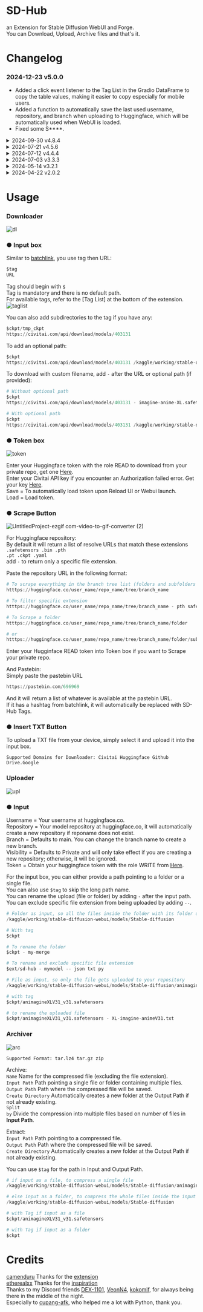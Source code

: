 # SD-Hub
an Extension for Stable Diffusion WebUI and Forge.<br>
You can Download, Upload, Archive files and that's it.<br>

# Changelog
### 2024-12-23  v5.0.0
- Added a click event listener to the Tag List in the Gradio DataFrame to copy the table values, making it easier to copy especially for mobile users.<br>
- Added a function to automatically save the last used username, repository, and branch when uploading to Huggingface, which will be automatically used when WebUI is loaded.<br>
- Fixed some S****.

<details><summary>2024-09-30  v4.8.4</summary><br>

- Gradio 4 Compatibility Update for Forge Webui.<br>
</details>

<details><summary>2024-07-21  v4.5.6</summary><br>

- Added support for downloading from Civitai using webpage URLs directly.<br>
![image](https://github.com/user-attachments/assets/2cde28e1-e88b-45cf-aae4-88bf0bfcf17b)
</details>

<details><summary>2024-07-12  v4.4.4</summary><br>

- Added support for Windows.
</details>

<details><summary>2024-07-03  v3.3.3</summary><br>
  
- Added venv support.
</details>

<details><summary>2024-05-14  v3.2.1</summary><br>

- Added an optional argument <code>-</code> for the Scrape button to filter specific extension instead of using the default extension list.
```python
https://huggingface.co/ckpt/controlnet-sdxl-1.0/tree/main - pth md txt safetensors
```
- Added an optional argument <code>--</code> for the Uploader input box to exclude specific file extension instead of uploading all files.
```python
$ext/sd-hub -- json txt py
```
- Moved <code>Token.json</code> to the Stable Diffusion root directory and renamed to <code>sd-hub-token.json</code>.
- Added a <code>Split by</code> radio button for the Archiver to split compressed files based on the total number of files if input is pointing to a folder.
</details>

<details><summary>2024-04-22  v2.0.2</summary><br>

- Added Scrape Button to return a list of Resolve URL from Huggingface repository, and Pastebin.
- Improved Compress and Decompress logic for Archiver.
</details>

# Usage
<h3>Downloader</h3>

![dl](https://github.com/gutris1/sd-hub/assets/132797949/bbe49e03-9c08-4208-8174-438b47d15927)


### ● Input box
Similar to [batchlink](https://github.com/etherealxx/batchlinks-webui), you use tag then URL:

```python
$tag
URL
```
Tag should begin with <code>$</code><br>
Tag is mandatory and there is no default path.<br>
For available tags, refer to the [Tag List] at the bottom of the extension.<br>
![taglist](https://github.com/gutris1/sd-hub/assets/132797949/4e08189c-9617-4681-8985-38cbfd5acb2e)

You can also add subdirectories to the tag if you have any:
```python
$ckpt/tmp_ckpt
https://civitai.com/api/download/models/403131
```

To add an optional path:
```python
$ckpt
https://civitai.com/api/download/models/403131 /kaggle/working/stable-diffusion-webui/zzzzz
```

To download with custom filename, add <code>-</code> after the URL or optional path (if provided):
```python
# Without optional path
$ckpt
https://civitai.com/api/download/models/403131 - imagine-anime-XL.safetensors

# With optional path
$ckpt
https://civitai.com/api/download/models/403131 /kaggle/working/stable-diffusion-webui/zzzzz - imagine-anime-XL.safetensors
```

### ● Token box
![token](https://github.com/gutris1/sd-hub/assets/132797949/b95fe024-0cde-4462-8ca1-3e6df2b10cc3)<br>

Enter your Huggingface token with the role READ to download from your private repo, get one [Here](https://huggingface.co/settings/tokens).<br>
Enter your Civitai API key if you encounter an Authorization failed error. Get your key [Here](https://civitai.com/user/account).<br>
Save = To automatically load token upon Reload UI or Webui launch.<br>
Load = Load token.

### ● Scrape Button
![UntitledProject-ezgif com-video-to-gif-converter (2)](https://github.com/gutris1/sd-hub/assets/132797949/67f09cca-d433-4f16-982b-cb39b3f2dbed)


For Huggingface repository:<br>
By default it will return a list of resolve URLs that match these extensions <code>.safetensors .bin .pth .pt .ckpt .yaml</code><br>
add <code>-</code> to return only a specific file extension.<br>

Paste the repository URL in the following format:<br>
```python
# To scrape everything in the branch tree list (folders and subfolders won't be included)
htttps://huggingface.co/user_name/repo_name/tree/branch_name

# To filter specific extension
htttps://huggingface.co/user_name/repo_name/tree/branch_name - pth safetensors

# To Scrape a folder
htttps://huggingface.co/user_name/repo_name/tree/branch_name/folder

# or
htttps://huggingface.co/user_name/repo_name/tree/branch_name/folder/sub_folder
```
Enter your Hugginface READ token into Token box if you want to Scrape your private repo.<br>

And Pastebin:<br>
Simply paste the pastebin URL<br>
```python
https://pastebin.com/696969
```
And it will return a list of whatever is available at the pastebin URL.<br>
If it has a hashtag from batchlink, it will automatically be replaced with SD-Hub Tags.<br>

### ● Insert TXT Button
To upload a TXT file from your device, simply select it and upload it into the input box.<br>

<code>Supported Domains for Downloader: Civitai Huggingface Github Drive.Google</code>

<h3>Uploader</h3>
  
![upl](https://github.com/gutris1/sd-hub/assets/132797949/c71a2e75-8a32-4572-b62c-6b3deb6e5993)

### ● Input
Username = Your username at huggingface.co.<br>
Repository = Your model repository at huggingface.co, it will automatically create a new repository if reponame does not exist.<br>
Branch = Defaults to main. You can change the branch name to create a new branch.<br>
Visibility = Defaults to Private and will only take effect if you are creating a new repository; otherwise, it will be ignored.<br>
Token = Obtain your huggingface token with the role WRITE from [Here](https://huggingface.co/settings/tokens).<br>

For the input box, you can either provide a path pointing to a folder or a single file.<br>
You can also use <code>$tag</code> to skip the long path name.<br>
You can rename the upload (file or folder) by adding <code>-</code> after the input path.<br>
You can exclude specific file extension from being uploaded by adding <code>--</code>.<br>
```python
# Folder as input, so all the files inside the folder with its folder uploaded to your repository
/kaggle/working/stable-diffusion-webui/models/Stable-diffusion

# With tag
$ckpt

# To rename the folder
$ckpt - my-merge

# To rename and exclude specific file extension
$ext/sd-hub - mymodel -- json txt py

# File as input, so only the file gets uploaded to your repository
/kaggle/working/stable-diffusion-webui/models/Stable-diffusion/animagineXLV31_v31.safetensors

# with tag
$ckpt/animagineXLV31_v31.safetensors

# to rename the uploaded file
$ckpt/animagineXLV31_v31.safetensors - XL-imagine-animeV31.txt
```
<h3>Archiver</h3>

![arc](https://github.com/gutris1/sd-hub/assets/132797949/f66e58f6-37e6-4f9b-91f7-5e7ce27cce0f)


<code>Supported Format: tar.lz4 tar.gz zip</code>

Archive:<br>
<code>Name</code> Name for the compressed file (excluding the file extension).<br>
<code>Input Path</code> Path pointing a single file or folder containing multiple files.<br>
<code>Output Path</code> Path where the compressed file will be saved.<br>
<code>Create Directory</code> Automatically creates a new folder at the Output Path if not already existing.<br>
<code>Split by</code> Divide the compression into multiple files based on number of files in **Input Path**.<br>

Extract:<br>
<code>Input Path</code> Path pointing to a compressed file.<br>
<code>Output Path</code> Path where the compressed file will be saved.<br>
<code>Create Directory</code> Automatically creates a new folder at the Output Path if not already existing.<br>

You can use <code>$tag</code> for the path in Input and Output Path.<br>
```python
# if input as a file, to compress a single file
/kaggle/working/stable-diffusion-webui/models/Stable-diffusion/animagineXLV31_v31.safetensors

# else input as a folder, to compress the whole files inside the input folder
/kaggle/working/stable-diffusion-webui/models/Stable-diffusion

# with Tag if input as a file
$ckpt/animagineXLV31_v31.safetensors

# with Tag if input as a folder
$ckpt
```

# Credits
[camenduru](https://github.com/camenduru) Thanks for the [extension](https://github.com/camenduru/stable-diffusion-webui-huggingface)<br>
[etherealxx](https://github.com/etherealxx) Thanks for the [inspiration](https://github.com/etherealxx/batchlinks-webui)<br>
Thanks to my Discord friends [DEX-1101](https://github.com/DEX-1101), [VeonN4](https://github.com/VeonN4), [kokomif](https://github.com/kokomif), for always being there in the middle of the night.<br>
Especially to [cupang-afk](https://github.com/cupang-afk), who helped me a lot with Python, thank you.
